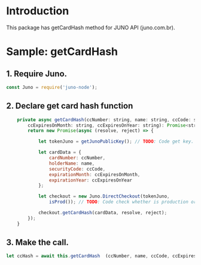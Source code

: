 # Introduction 
This package has getCardHash method for JUNO API (juno.com.br).

# Sample: getCardHash

## 1. Require Juno.
```javascript
const Juno = require('juno-node');
```

## 2. Declare get card hash function 

```javascript
    private async getCardHash(ccNumber: string, name: string, ccCode: string,
        ccExpiresOnMonth: string, ccExpiresOnYear: string): Promise<string> {
        return new Promise(async (resolve, reject) => {

            let tokenJuno = getJunoPublicKey(); // TODO: Code get key.

            let cardData = {
                cardNumber: ccNumber,
                holderName: name,
                securityCode: ccCode,
                expirationMonth: ccExpiresOnMonth,
                expirationYear: ccExpiresOnYear
            };

            let checkout = new Juno.DirectCheckout(tokenJuno,
                isProd()); // TODO: Code check whether is production or not.

            checkout.getCardHash(cardData, resolve, reject);
        });
    }
``` 

## 3. Make the call.

```javascript
let ccHash = await this.getCardHash  (ccNumber, name, ccCode, ccExpiresOnMonth, ccExpiresOnYear);
```


